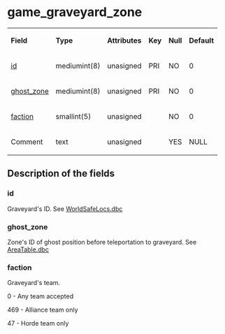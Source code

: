# game_graveyard_zone

<table>
<tbody>
<tr>
<td><p><strong>Field</strong></p></td>
<td><p><strong>Type</strong></p></td>
<td><p><strong>Attributes</strong></p></td>
<td><p><strong>Key</strong></p></td>
<td><p><strong>Null</strong></p></td>
<td><p><strong>Default</strong></p></td>
</tr>
<tr>
<td><p><a href="#id">id</a></p></td>
<td><p>mediumint(8)</p></td>
<td><p>unasigned</p></td>
<td><p>PRI</p></td>
<td><p>NO</p></td>
<td><p>0</p></td>
</tr>
<tr>
<td><p><a href="#ghost_zone">ghost_zone</a></p></td>
<td><p>mediumint(8)</p></td>
<td><p>unasigned</p></td>
<td><p>PRI</p></td>
<td><p>NO</p></td>
<td><p>0</p></td>
</tr>
<tr>
<td><p><a href="#faction">faction</a></p></td>
<td><p>smallint(5)</p></td>
<td><p>unasigned</p></td>
<td><p></p></td>
<td><p>NO</p></td>
<td><p>0</p></td>
</tr>
<tr>
<td><p>Comment</p></td>
<td><p>text</p></td>
<td><p>unasigned</p></td>
<td><p></p></td>
<td><p>YES</p></td>
<td><p>NULL</p></td>
</tr>
</tbody>
</table>

## Description of the fields

### id
Graveyard's ID. See [WorldSafeLocs.dbc](../../dbc/WorldSafeLocs.md)

### ghost_zone
Zone's ID of ghost position before teleportation to graveyard. See [AreaTable.dbc](../../dbc/AreaTable.md)

### faction
Graveyard's team.

0 - Any team accepted

469 - Alliance team only

47 - Horde team only
